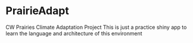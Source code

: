 # PrairieAdapt
CW Prairies Climate Adaptation Project
This is just a practice shiny app to learn the language and architecture of this environment
